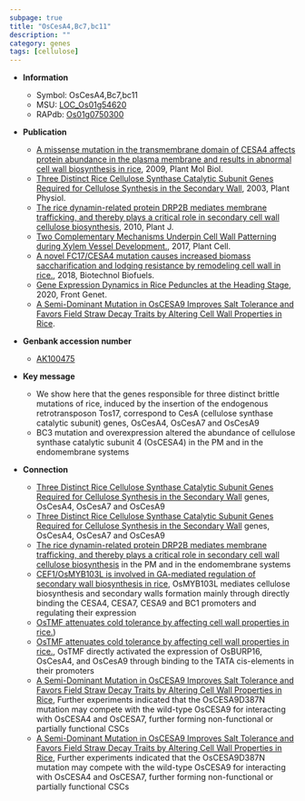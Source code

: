 ```yaml
---
subpage: true
title: "OsCesA4,Bc7,bc11"
description: ""
category: genes
tags: [cellulose]
---
```


* **Information**  
    + Symbol: OsCesA4,Bc7,bc11  
    + MSU: [LOC_Os01g54620](http://rice.plantbiology.msu.edu/cgi-bin/ORF_infopage.cgi?orf=LOC_Os01g54620)  
    + RAPdb: [Os01g0750300](http://rapdb.dna.affrc.go.jp/viewer/gbrowse_details/irgsp1?name=Os01g0750300)  

* **Publication**  
    + [A missense mutation in the transmembrane domain of CESA4 affects protein abundance in the plasma membrane and results in abnormal cell wall biosynthesis in rice](http://www.ncbi.nlm.nih.gov/pubmed?term=A+missense+mutation+in+the+transmembrane+domain+of+CESA4+affects+protein+abundance+in+the+plasma+membrane+and+results+in+abnormal+cell+wall+biosynthesis+in+rice%5BTitle%5D), 2009, Plant Mol Biol.
    + [Three Distinct Rice Cellulose Synthase Catalytic Subunit Genes Required for Cellulose Synthesis in the Secondary Wall](http://www.ncbi.nlm.nih.gov/pubmed?term=Three+Distinct+Rice+Cellulose+Synthase+Catalytic+Subunit+Genes+Required+for+Cellulose+Synthesis+in+the+Secondary+Wall%5BTitle%5D), 2003, Plant Physiol.
    + [The rice dynamin-related protein DRP2B mediates membrane trafficking, and thereby plays a critical role in secondary cell wall cellulose biosynthesis](http://www.ncbi.nlm.nih.gov/pubmed?term=The+rice+dynamin-related+protein+DRP2B+mediates+membrane+trafficking,+and+thereby+plays+a+critical+role+in+secondary+cell+wall+cellulose+biosynthesis%5BTitle%5D), 2010, Plant J.
    + [Two Complementary Mechanisms Underpin Cell Wall Patterning during Xylem Vessel Development.](http://www.ncbi.nlm.nih.gov/pubmed?term=Two+Complementary+Mechanisms+Underpin+Cell+Wall+Patterning+during+Xylem+Vessel+Development.%5BTitle%5D), 2017, Plant Cell.
    + [A novel FC17/CESA4 mutation causes increased biomass saccharification and lodging resistance by remodeling cell wall in rice.](http://www.ncbi.nlm.nih.gov/pubmed?term=A+novel+FC17/CESA4+mutation+causes+increased+biomass+saccharification+and+lodging+resistance+by+remodeling+cell+wall+in+rice.%5BTitle%5D), 2018, Biotechnol Biofuels.
    + [Gene Expression Dynamics in Rice Peduncles at the Heading Stage](http://www.ncbi.nlm.nih.gov/pubmed?term=Gene+Expression+Dynamics+in+Rice+Peduncles+at+the+Heading+Stage%5BTitle%5D), 2020, Front Genet.
    + [A Semi-Dominant Mutation in OsCESA9 Improves Salt Tolerance and Favors Field Straw Decay Traits by Altering Cell Wall Properties in Rice](N+Y).

* **Genbank accession number**  
    + [AK100475](http://www.ncbi.nlm.nih.gov/nuccore/AK100475)

* **Key message**  
    + We show here that the genes responsible for three distinct brittle mutations of rice, induced by the insertion of the endogenous retrotransposon Tos17, correspond to CesA (cellulose synthase catalytic subunit) genes, OsCesA4, OsCesA7 and OsCesA9
    + BC3 mutation and overexpression altered the abundance of cellulose synthase catalytic subunit 4 (OsCESA4) in the PM and in the endomembrane systems

* **Connection**  
    + [Three Distinct Rice Cellulose Synthase Catalytic Subunit Genes Required for Cellulose Synthesis in the Secondary Wall](cellulose+synthase+catalytic+subunit) genes, OsCesA4, OsCesA7 and OsCesA9
    + [Three Distinct Rice Cellulose Synthase Catalytic Subunit Genes Required for Cellulose Synthesis in the Secondary Wall](cellulose+synthase+catalytic+subunit) genes, OsCesA4, OsCesA7 and OsCesA9
    + [The rice dynamin-related protein DRP2B mediates membrane trafficking, and thereby plays a critical role in secondary cell wall cellulose biosynthesis](OsCESA4) in the PM and in the endomembrane systems
    + [CEF1/OsMYB103L is involved in GA-mediated regulation of secondary wall biosynthesis in rice](http://www.ncbi.nlm.nih.gov/pubmed?term=CEF1/OsMYB103L+is+involved+in+GA-mediated+regulation+of+secondary+wall+biosynthesis+in+rice%5BTitle%5D), OsMYB103L mediates cellulose biosynthesis and secondary walls formation mainly through directly binding the CESA4, CESA7, CESA9 and BC1 promoters and regulating their expression
    + [OsTMF attenuates cold tolerance by affecting cell wall properties in rice.](genes+encoding+proline-rich+proteins+and+peroxidases))
    + [OsTMF attenuates cold tolerance by affecting cell wall properties in rice.](http://www.ncbi.nlm.nih.gov/pubmed?term=OsTMF+attenuates+cold+tolerance+by+affecting+cell+wall+properties+in+rice.%5BTitle%5D),  OsTMF directly activated the expression of OsBURP16, OsCesA4, and OsCesA9 through binding to the TATA cis-elements in their promoters
    + [A Semi-Dominant Mutation in OsCESA9 Improves Salt Tolerance and Favors Field Straw Decay Traits by Altering Cell Wall Properties in Rice](http://www.ncbi.nlm.nih.gov/pubmed?term=A+Semi-Dominant+Mutation+in+OsCESA9+Improves+Salt+Tolerance+and+Favors+Field+Straw+Decay+Traits+by+Altering+Cell+Wall+Properties+in+Rice%5BTitle%5D),  Further experiments indicated that the OsCESA9D387N mutation may compete with the wild-type OsCESA9 for interacting with OsCESA4 and OsCESA7, further forming non-functional or partially functional CSCs
    + [A Semi-Dominant Mutation in OsCESA9 Improves Salt Tolerance and Favors Field Straw Decay Traits by Altering Cell Wall Properties in Rice](http://www.ncbi.nlm.nih.gov/pubmed?term=A+Semi-Dominant+Mutation+in+OsCESA9+Improves+Salt+Tolerance+and+Favors+Field+Straw+Decay+Traits+by+Altering+Cell+Wall+Properties+in+Rice%5BTitle%5D),  Further experiments indicated that the OsCESA9D387N mutation may compete with the wild-type OsCESA9 for interacting with OsCESA4 and OsCESA7, further forming non-functional or partially functional CSCs



